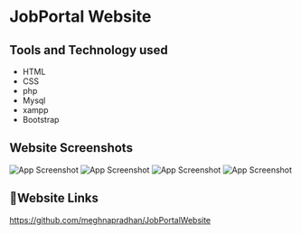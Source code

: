 # JobPortal Website


## Tools and Technology used

 - HTML
 - CSS
 - php
 - Mysql
 - xampp
 - Bootstrap

## Website Screenshots

![App Screenshot](https://user-images.githubusercontent.com/90974894/192429245-7362643c-1343-46b5-98cf-e9a6447f8127.png)
![App Screenshot](https://user-images.githubusercontent.com/90974894/192429253-7c2bdbdf-2235-4803-844d-84507d1f1ccd.png)
![App Screenshot](https://user-images.githubusercontent.com/90974894/192429254-9e0d9bf6-3468-4baa-a076-e1b49bc6a852.png)
![App Screenshot](https://user-images.githubusercontent.com/90974894/192429256-362ab4d8-4749-4bbf-b3c6-22ecd4eba8dc.png)


## 🔗Website Links
https://github.com/meghnapradhan/JobPortalWebsite
